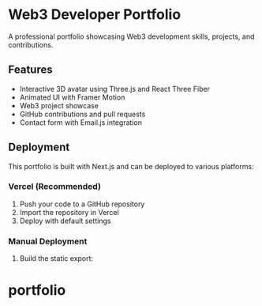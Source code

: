 # Web3 Developer Portfolio

A professional portfolio showcasing Web3 development skills, projects, and contributions.

## Features

- Interactive 3D avatar using Three.js and React Three Fiber
- Animated UI with Framer Motion
- Web3 project showcase
- GitHub contributions and pull requests
- Contact form with Email.js integration

## Deployment

This portfolio is built with Next.js and can be deployed to various platforms:

### Vercel (Recommended)

1. Push your code to a GitHub repository
2. Import the repository in Vercel
3. Deploy with default settings

### Manual Deployment

1. Build the static export:
# portfolio